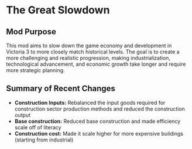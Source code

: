 # The Great Slowdown

## Mod Purpose
This mod aims to slow down the game economy and development in Victoria 3 to more closely match historical levels. The goal is to create a more challenging and realistic progression, making industrialization, technological advancement, and economic growth take longer and require more strategic planning.

## Summary of Recent Changes
- **Construction Inputs:** Rebalanced the input goods required for construction sector production methods and reduced the construction 
output
- **Base construction:** Reduced base construction and made efficiency scale off of literacy
- **Construction cost:** Made it scale higher for more expensive buildings (starting from industrial)
